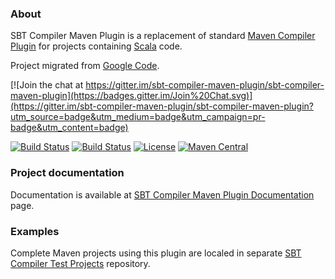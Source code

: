 ### About

SBT Compiler Maven Plugin is a replacement of standard [Maven Compiler Plugin](http://maven.apache.org/plugins/maven-compiler-plugin/) for projects containing [Scala](http://www.scala-lang.org/) code.

Project migrated from [Google Code](https://code.google.com/p/sbt-compiler-maven-plugin/).

[![Join the chat at https://gitter.im/sbt-compiler-maven-plugin/sbt-compiler-maven-plugin](https://badges.gitter.im/Join%20Chat.svg)](https://gitter.im/sbt-compiler-maven-plugin/sbt-compiler-maven-plugin?utm_source=badge&utm_medium=badge&utm_campaign=pr-badge&utm_content=badge)

[![Build Status](https://travis-ci.org/sbt-compiler-maven-plugin/sbt-compiler-maven-plugin.png?branch=master)](https://travis-ci.org/sbt-compiler-maven-plugin/sbt-compiler-maven-plugin)
[![Build Status](https://circleci.com/gh/sbt-compiler-maven-plugin/sbt-compiler-maven-plugin/tree/master.svg?&style=shield)](https://circleci.com/gh/sbt-compiler-maven-plugin/sbt-compiler-maven-plugin)
[![License](http://img.shields.io/:license-Apache%202-blue.svg)](http://www.apache.org/licenses/LICENSE-2.0.txt)
[![Maven Central](https://maven-badges.herokuapp.com/maven-central/com.google.code.sbt-compiler-maven-plugin/sbt-compiler-maven-plugin/badge.png?style=flat)](http://search.maven.org/#search|ga|1|g%3A%22com.google.code.sbt-compiler-maven-plugin%22%20AND%20a%3A%22sbt-compiler-maven-plugin%22)

### Project documentation

Documentation is available at [SBT Compiler Maven Plugin Documentation](https://sbt-compiler-maven-plugin.github.io/) page.

### Examples

Complete Maven projects using this plugin are localed in separate [SBT Compiler Test Projects](https://github.com/sbt-compiler-maven-plugin/sbt-compiler-maven-test-projects) repository.
